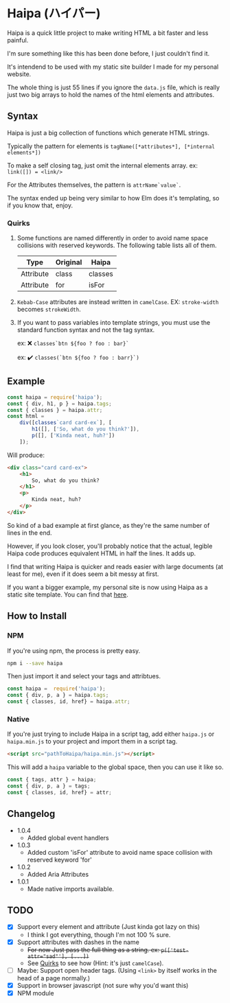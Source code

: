 # Haipa (ハイパー)

Haipa is a quick little project to make writing HTML a bit faster and less painful.

I'm sure something like this has been done before, I just couldn't find it.

It's intendend to be used with my static site builder I made for my personal website.

The whole thing is just 55 lines if you ignore the `data.js` file, which is really just two big arrays to hold the names of the html elements and attributes.

## Syntax

Haipa is just a big collection of functions which generate HTML strings.

Typically the pattern for elements is `tagName([*attributes*], [*internal elements*])`

To make a self closing tag, just omit the internal elements array.
	ex: `link([]) = <link/>`

For the Attributes themselves, the pattern is `` attrName`value` ``.

The syntax ended up being very similar to how Elm does it's templating, so if you know that, enjoy.

### Quirks

1. Some functions are named differently in order to avoid name space collisions with reserved keywords.  The following table lists all of them.

	| Type      | Original | Haipa   |
	|-----------|----------|---------|
	| Attribute | class    | classes |
	| Attribute | for      | isFor   |

2. `Kebab-Case` attributes are instead written in `camelCase`.
	EX: `stroke-width` becomes `strokeWidth`.
3. If you want to pass variables into template strings, you must use the standard function syntax and not the tag syntax.

	ex: ❌ `` classes`btn ${foo ? foo : bar}` ``

	ex: ✔️ `` classes(`btn ${foo ? foo : barr}`) ``

## Example

```JavaScript
const haipa = require('haipa');
const { div, h1, p } = haipa.tags;
const { classes } = haipa.attr;
const html = 
	div([classes`card card-ex`], [
		h1([], ['So, what do you think?']),
		p([], ['Kinda neat, huh?'])
	]);
```

Will produce:
```HTML
<div class="card card-ex">
	<h1>
		So, what do you think?
	</h1>
	<p>
		Kinda neat, huh?
	</p>
</div>
```

So kind of a bad example at first glance, as they're the same number of lines in the end.

However, if you look closer, you'll probably notice that the actual, legible Haipa code produces equivalent HTML in half the lines.  It adds up.

I find that writing Haipa is quicker and reads easier with large documents (at least for me), even if it does seem a bit messy at first.

If you want a bigger example, my personal site is now using Haipa as a static site template.  You can find that [here](https://github.com/matteron/mattia.id/blob/master/src/template/template.js).

## How to Install

### NPM

If you're using npm, the process is pretty easy.

```BASH
npm i --save haipa
```

Then just import it and select your tags and attribtues.
```JavaScript
const haipa =  require('haipa');
const { div, p, a } = haipa.tags;
const { classes, id, href} = haipa.attr;
```

### Native

If you're just trying to include Haipa in a script tag, add either `haipa.js` or `haipa.min.js` to your project and import them in a script tag.

```HTML
<script src="pathToHaipa/haipa.min.js"></script>
```

This will add a `haipa` variable to the global space, then you can use it like so.

```Javascript
const { tags, attr } = haipa;
const { div, p, a } = tags;
const { classes, id, href} = attr;
```

## Changelog

- 1.0.4
	- Added global event handlers
- 1.0.3
	- Added custom 'isFor' attribute to avoid name space collision with reserved keyword 'for'
- 1.0.2
	- Added Aria Attributes
- 1.0.1
	- Made native imports available.

## TODO
- [x] Support every element and attribute (Just kinda got lazy on this)
	* I think I got everything, though I'm not 100 % sure.
- [x] Support attributes with dashes in the name
	* ~~For now Just pass the full thing as a string.
		ex: `p(['test-attr="sad"'], [...])`~~
	* See [Quirks](#quirks) to see how (Hint: it's just `camelCase`).
- [ ] Maybe: Support open header tags. (Using `<link>` by itself works in the head of a page normally.)
- [x] Support in browser javascript (not sure why you'd want this)
- [x] NPM module